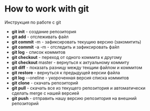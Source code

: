 # How to work with git

Инструкция по работе с git
* **git init** - создание репозитория
* **git add** - отслеживать файл
* **git commit** -m - зафиксировать текущию версию (закомитить)
* **git commit** -a -m - отследить и зафиксировать файл
* **git log** - список коммитов
* **git checkout** - переход от одного коммита к другому
* **git checkout** master - вернуться к актуальному коммиту
* **git diff** - показать разницу между текщим файлом и коммитом
* **git restore** - вернуться к предыдущей версии файла
* **git log** --oneline - укороченная версия списка коммитов
* **git clone** - скачать репозиторий
* **git pull** - скачать все из текущего репозитория и автоматически
сделать merge с нашей версией
* **git push** - отправить нашу версию репозитория на внешний
репозиторий

